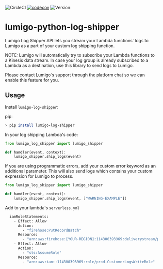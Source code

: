 ![CircleCI](https://circleci.com/gh/lumigo-io/lumigo-python-log-shipper/tree/master.svg?style=svg&circle-token=82bcda94717aed3dc5068e1643922ffc0ad039c6)
[![codecov](https://codecov.io/gh/lumigo-io/lumigo-python-log-shipper/branch/master/graph/badge.svg?token=jlGd29sam6)](https://codecov.io/gh/lumigo-io/lumigo-python-log-shipper)
![Version](https://badge.fury.io/py/lumigo-log-shipper.svg)

# lumigo-python-log-shipper

Lumigo Log Shipper API lets you stream your Lambda functions' logs to Lumigo as a part of your custom log shipping function.

NOTE: Lumigo will automatically try to subscribe your Lambda functions to a Kinesis data stream. In case your log group is already subscribed to a Lambda as a destination, use this library to send logs to Lumigo.

Please contact Lumigo's support through the platform chat so we can enable this feature for you.

## Usage

Install `lumigo-log-shipper`:

pip:

```bash
> pip install lumigo-log-shipper
```

In your log shipping Lambda's code:

```python
from lumigo_log_shipper import lumigo_shipper

def handler(event, context):
    lumigo_shipper.ship_logs(event)
```

If you are using programmatic errors, add your custom error keyword as an additional parameter.
This will also send logs which contains your custom expression for Lumigo to process.

```python
from lumigo_log_shipper import lumigo_shipper

def handler(event, context):
    lumigo_shipper.ship_logs(event, ["WARNING-EXAMPLE"])
```

Add to your lambda's `serverless.yml`

```bash
  iamRoleStatements:
    - Effect: Allow
      Action:
        - "firehose:PutRecordBatch"
      Resource:
        - "arn:aws:firehose:[YOUR-REGION]:114300393969:deliverystream/prod_logs-edge-stfl_customer-logs-firehose"
    - Effect: Allow
      Action:
        - "sts:AssumeRole"
      Resource:
        - "arn:aws:iam::114300393969:role/prod-CustomerLogsWriteRole"
```
